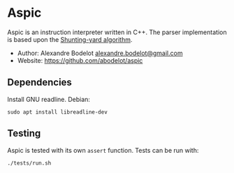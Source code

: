 Aspic
=====

Aspic is an instruction interpreter written in C++.
The parser implementation is based upon the [Shunting-yard algorithm](http://en.wikipedia.org/wiki/Shunting-yard_algorithm).

* Author: Alexandre Bodelot <alexandre.bodelot@gmail.com>
* Website: https://github.com/abodelot/aspic

## Dependencies

Install GNU readline. Debian:

```
sudo apt install libreadline-dev
```

## Testing

Aspic is tested with its own `assert` function. Tests can be run with:

```
./tests/run.sh
```
